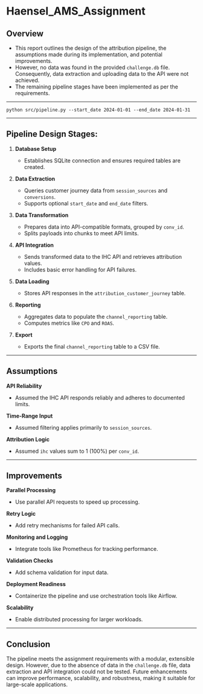 # Haensel_AMS_Assignment

## Overview

- This report outlines the design of the attribution pipeline, the assumptions made during its implementation, and potential improvements.
- However, no data was found in the provided `challenge.db` file. Consequently, data extraction and uploading data to the API were not achieved. 
- The remaining pipeline stages have been implemented as per the requirements.

---

```pyhon 
python src/pipeline.py --start_date 2024-01-01 --end_date 2024-01-31
```

---

## Pipeline Design Stages:

1. **Database Setup**

   - Establishes SQLite connection and ensures required tables are created.

2. **Data Extraction**

   - Queries customer journey data from `session_sources` and `conversions`.
   - Supports optional `start_date` and `end_date` filters.

3. **Data Transformation**

   - Prepares data into API-compatible formats, grouped by `conv_id`.
   - Splits payloads into chunks to meet API limits.

4. **API Integration**

   - Sends transformed data to the IHC API and retrieves attribution values.
   - Includes basic error handling for API failures.

5. **Data Loading**

   - Stores API responses in the `attribution_customer_journey` table.

6. **Reporting**

   - Aggregates data to populate the `channel_reporting` table.
   - Computes metrics like `CPO` and `ROAS`.

7. **Export**

   - Exports the final `channel_reporting` table to a CSV file.

---

## Assumptions

**API Reliability**

   - Assumed the IHC API responds reliably and adheres to documented limits.

**Time-Range Input**

   - Assumed filtering applies primarily to `session_sources`.

**Attribution Logic**

   - Assumed `ihc` values sum to 1 (100%) per `conv_id`.


---

## Improvements

**Parallel Processing**

   - Use parallel API requests to speed up processing.

**Retry Logic**

   - Add retry mechanisms for failed API calls.

**Monitoring and Logging**

   - Integrate tools like Prometheus for tracking performance.

**Validation Checks**

   - Add schema validation for input data.

**Deployment Readiness**

   - Containerize the pipeline and use orchestration tools like Airflow.

**Scalability**

   - Enable distributed processing for larger workloads.

---

## Conclusion

The pipeline meets the assignment requirements with a modular, extensible design. However, due to the absence of data in the `challenge.db` file, data extraction and API integration could not be tested. Future enhancements can improve performance, scalability, and robustness, making it suitable for large-scale applications.

